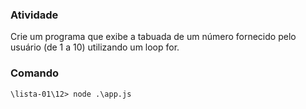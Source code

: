 ### Atividade
Crie um programa que exibe a tabuada de um número fornecido pelo usuário (de 1 a 10) utilizando um loop for.

### Comando

    \lista-01\12> node .\app.js
